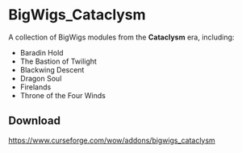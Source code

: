 # BigWigs_Cataclysm
A collection of BigWigs modules from the **Cataclysm** era, including:

* Baradin Hold
* The Bastion of Twilight
* Blackwing Descent
* Dragon Soul
* Firelands
* Throne of the Four Winds

## Download
<https://www.curseforge.com/wow/addons/bigwigs_cataclysm>
